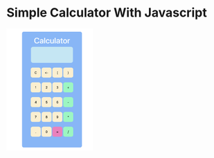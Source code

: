 # Simple Calculator With Javascript

<img src="Screenshot 2022-10-05 at 10.08.23 PM.png" alt="" style="width:200px;"/>
